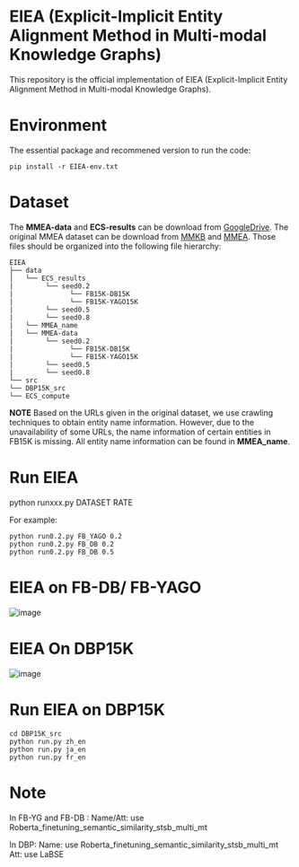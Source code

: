 # EIEA (Explicit-Implicit Entity Alignment Method in Multi-modal Knowledge Graphs)
This repository is the official implementation of EIEA (Explicit-Implicit Entity Alignment Method in Multi-modal Knowledge Graphs).


# Environment
The essential package and recommened version to run the code:
```
pip install -r EIEA-env.txt
```

# Dataset
The **MMEA-data** and **ECS-results** can be download from  [GoogleDrive](https://drive.google.com/drive/folders/1wfErYdAV93yxPtPHqkGanbmb_Ztv-LRU?usp=drive_link).
The original MMEA dataset can be download from  [MMKB](https://github.com/mniepert/mmkb) and [MMEA](https://github.com/lzxlin/mclea?tab=readme-ov-file).
Those files should be organized into the following file hierarchy:
```
EIEA
├── data
│   └── ECS_results
|        └── seed0.2
|              └── FB15K-DB15K
|              └── FB15K-YAGO15K
|        └── seed0.5
|        └── seed0.8
|   └── MMEA_name
|   └── MMEA-data
|        └── seed0.2
|              └── FB15K-DB15K
|              └── FB15K-YAGO15K
|        └── seed0.5
|        └── seed0.8
└── src
└── DBP15K_src
└── ECS_compute

```
**NOTE**
Based on the URLs given in the original dataset, we use crawling techniques to obtain entity name information. However, due to the unavailability of some URLs, the name information of certain entities in FB15K is missing. 
All entity name information can be found in **MMEA_name**.

# Run EIEA
python runxxx.py DATASET RATE 

For example: 
```
python run0.2.py FB_YAGO 0.2
python run0.2.py FB_DB 0.2
python run0.2.py FB_DB 0.5
```
# EIEA on FB-DB/ FB-YAGO
![image](https://github.com/BubbleWang-wly/EIEA/blob/main/MMKG_result.jpg?raw=true)

# EIEA On DBP15K
![image](https://github.com/BubbleWang-wly/EIEA/blob/main/dbp_result.jpg?raw=true)

# Run EIEA on DBP15K
```
cd DBP15K_src
python run.py zh_en
python run.py ja_en
python run.py fr_en
```
# Note
In FB-YG and FB-DB :
  Name/Att: use Roberta_finetuning_semantic_similarity_stsb_multi_mt

In DBP:
  Name: use Roberta_finetuning_semantic_similarity_stsb_multi_mt
  Att: use LaBSE



